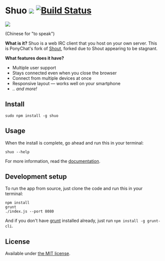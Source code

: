 # Shuo [![](https://badge.fury.io/js/shuo.png)](https://www.npmjs.org/package/shuo) [![Build Status](https://travis-ci.org/PonyChat/Shuo.svg?branch=master)](https://travis-ci.org/PonyChat/Shuo)

![](https://i.imgur.com/23XLmfQ.png)

(Chinese for "to speak")

__What is it?__
Shuo is a web IRC client that you host on your own server. This is PonyChat's 
fork of [Shout](https://github.com/erming/shout), forked due to Shout appearing 
to be stagnant.

__What features does it have?__
- Multiple user support
- Stays connected even when you close the browser
- Connect from multiple devices at once
- Responsive layout — works well on your smartphone
- _.. and more!_

## Install

```
sudo npm install -g shuo
```

## Usage

When the install is complete, go ahead and run this in your terminal:

```
shuo --help
```

For more information, read the [documentation](https://github.com/PonyChat/Shuo/wiki).

## Development setup

To run the app from source, just clone the code and run this in your terminal:

```
npm install
grunt
./index.js --port 8080
```

And if you don't have [grunt](http://gruntjs.com/getting-started) installed 
already, just run `npm install -g grunt-cli`.

## License

Available under [the MIT license](http://mths.be/mit).
